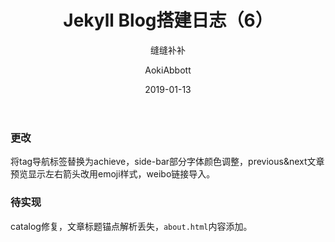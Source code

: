 ﻿---
layout:     post
title:      "Jekyll Blog搭建日志（6）"
subtitle:   "缝缝补补"
date:       2019-01-13
author:     "AokiAbbott"
header-img: "img/bg-default.jpg"
catalog:	false
tags:
   - Jekyll 
   - 技术日志
---
### 更改

将tag导航标签替换为achieve，side-bar部分字体颜色调整，previous&next文章预览显示左右箭头改用emoji样式，weibo链接导入。

### 待实现

catalog修复，文章标题锚点解析丢失，`about.html`内容添加。